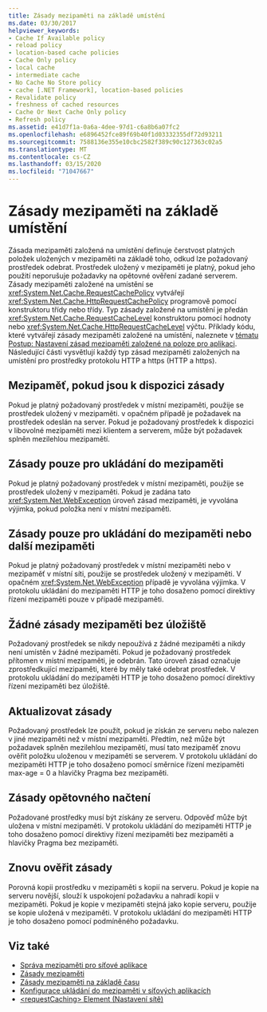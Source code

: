 ```yaml
---
title: Zásady mezipaměti na základě umístění
ms.date: 03/30/2017
helpviewer_keywords:
- Cache If Available policy
- reload policy
- location-based cache policies
- Cache Only policy
- local cache
- intermediate cache
- No Cache No Store policy
- cache [.NET Framework], location-based policies
- Revalidate policy
- freshness of cached resources
- Cache Or Next Cache Only policy
- Refresh policy
ms.assetid: e41d7f1a-0a6a-4dee-97d1-c6a8b6a07fc2
ms.openlocfilehash: e6896452fce89f69b40f1d03332355df72d93211
ms.sourcegitcommit: 7588136e355e10cbc2582f389c90c127363c02a5
ms.translationtype: MT
ms.contentlocale: cs-CZ
ms.lasthandoff: 03/15/2020
ms.locfileid: "71047667"
---
```

# <a name="location-based-cache-policies"></a>Zásady mezipaměti na základě umístění
Zásada mezipaměti založená na umístění definuje čerstvost platných položek uložených v mezipaměti na základě toho, odkud lze požadovaný prostředek odebrat. Prostředek uložený v mezipaměti je platný, pokud jeho použití neporušuje požadavky na opětovné ověření zadané serverem. Zásady mezipaměti založené na umístění se <xref:System.Net.Cache.RequestCachePolicy> vytvářejí <xref:System.Net.Cache.HttpRequestCachePolicy> programově pomocí konstruktoru třídy nebo třídy. Typ zásady založené na umístění je předán <xref:System.Net.Cache.RequestCacheLevel> konstruktoru pomocí hodnoty nebo <xref:System.Net.Cache.HttpRequestCacheLevel> výčtu. Příklady kódu, které vytvářejí zásady mezipaměti založené na umístění, naleznete v [tématu Postup: Nastavení zásad mezipaměti založené na poloze pro aplikaci](how-to-set-a-location-based-cache-policy-for-an-application.md). Následující části vysvětlují každý typ zásad mezipaměti založených na umístění pro prostředky protokolu HTTP a https (HTTP a https).  
  
## <a name="cache-if-available-policy"></a>Mezipaměť, pokud jsou k dispozici zásady  
 Pokud je platný požadovaný prostředek v místní mezipaměti, použije se prostředek uložený v mezipaměti. v opačném případě je požadavek na prostředek odeslán na server. Pokud je požadovaný prostředek k dispozici v libovolné mezipaměti mezi klientem a serverem, může být požadavek splněn mezilehlou mezipamětí.  
  
## <a name="cache-only-policy"></a>Zásady pouze pro ukládání do mezipaměti  
 Pokud je platný požadovaný prostředek v místní mezipaměti, použije se prostředek uložený v mezipaměti. Pokud je zadána tato <xref:System.Net.WebException> úroveň zásad mezipaměti, je vyvolána výjimka, pokud položka není v místní mezipaměti.  
  
## <a name="cache-or-next-cache-only-policy"></a>Zásady pouze pro ukládání do mezipaměti nebo další mezipaměti  
 Pokud je platný požadovaný prostředek v místní mezipaměti nebo v mezipaměť v místní síti, použije se prostředek uložený v mezipaměti. V opačném <xref:System.Net.WebException> případě je vyvolána výjimka. V protokolu ukládání do mezipaměti HTTP je toho dosaženo pomocí direktivy řízení mezipaměti pouze v případě mezipaměti.  
  
## <a name="no-cache-no-store-policy"></a>Žádné zásady mezipaměti bez úložiště  
 Požadovaný prostředek se nikdy nepoužívá z žádné mezipaměti a nikdy není umístěn v žádné mezipaměti. Pokud je požadovaný prostředek přítomen v místní mezipaměti, je odebrán. Tato úroveň zásad označuje zprostředkující mezipaměti, které by měly také odebrat prostředek. V protokolu ukládání do mezipaměti HTTP je toho dosaženo pomocí direktivy řízení mezipaměti bez úložiště.  
  
## <a name="refresh-policy"></a>Aktualizovat zásady  
 Požadovaný prostředek lze použít, pokud je získán ze serveru nebo nalezen v jiné mezipaměti než v místní mezipaměti. Předtím, než může být požadavek splněn mezilehlou mezipamětí, musí tato mezipaměť znovu ověřit položku uloženou v mezipaměti se serverem. V protokolu ukládání do mezipaměti HTTP je toho dosaženo pomocí směrnice řízení mezipaměti max-age = 0 a hlavičky Pragma bez mezipaměti.  
  
## <a name="reload-policy"></a>Zásady opětovného načtení  
 Požadované prostředky musí být získány ze serveru. Odpověď může být uložena v místní mezipaměti. V protokolu ukládání do mezipaměti HTTP je toho dosaženo pomocí direktivy řízení mezipaměti bez mezipaměti a hlavičky Pragma bez mezipaměti.  
  
## <a name="revalidate-policy"></a>Znovu ověřit zásady  
 Porovná kopii prostředku v mezipaměti s kopií na serveru. Pokud je kopie na serveru novější, slouží k uspokojení požadavku a nahradí kopii v mezipaměti. Pokud je kopie v mezipaměti stejná jako kopie serveru, použije se kopie uložená v mezipaměti. V protokolu ukládání do mezipaměti HTTP je toho dosaženo pomocí podmíněného požadavku.  
  
## <a name="see-also"></a>Viz také

- [Správa mezipaměti pro síťové aplikace](cache-management-for-network-applications.md)
- [Zásady mezipaměti](cache-policy.md)
- [Zásady mezipaměti na základě času](time-based-cache-policies.md)
- [Konfigurace ukládání do mezipaměti v síťových aplikacích](configuring-caching-in-network-applications.md)
- [\<requestCaching> Element (Nastavení sítě)](../configure-apps/file-schema/network/requestcaching-element-network-settings.md)
